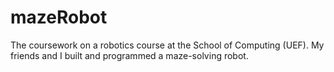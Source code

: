 # mazeRobot
The coursework on a robotics course at the School of Computing (UEF). My friends and I built and programmed a maze-solving robot. 
